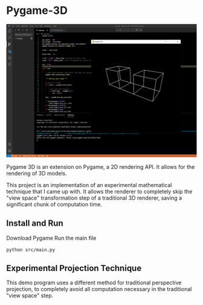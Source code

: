 # Pygame-3D

![image](https://github.com/Anthony-Gambale/Pygame-3D/blob/main/images/1_screenshot.png)

Pygame 3D is an extension on Pygame, a 2D rendering API. It allows for the rendering of 3D models.

This project is an implementation of an experimental mathematical technique that I came up with. It allows the renderer to completely skip the "view space" transformation step of a traditional 3D renderer, saving a significant chunk of computation time.

## Install and Run

Download Pygame
Run the main file
```
python src/main.py
```

## Experimental Projection Technique

This demo program uses a different method for traditional perspective projection, to completely avoid all computation necessary in the traditional "view space" step.
